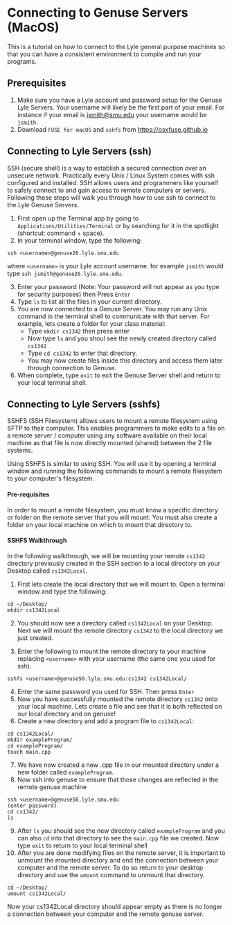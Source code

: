 # Connecting to Genuse Servers (MacOS)
This is a tutorial on how to connect to the Lyle general purpose machines so that you can have a consistent environment to compile and run your programs. 

## Prerequisites
1. Make sure you have a Lyle account and password setup for the Genuse Lyle Servers. Your username will likely be the first part of your email. For instance if your email is jsmith@smu.edu your username would be `jsmith`.
2. Download `FUSE for macOS` and `sshfs` from https://osxfuse.github.io

## Connecting to Lyle Servers (ssh)
SSH (secure shell) is a way to establish a secured connection over an unsecure network. Practically every Unix / Linux System comes with ssh configured and installed. SSH allows users and programmers like yourself to safely connect to and gain access to remote computers or servers. Following these steps will walk you through how to use ssh to connect to the Lyle Genuse Servers.
1. First open up the Terminal app by going to `Applications/Utilities/Terminal` or by searching for it in the spotlight (shortcut: command + space). 
2. In your terminal window, type the following: 
```
ssh <username>@genuse26.lyle.smu.edu
```
where `<username>` is your Lyle account username. for example `jsmith` would type `ssh jsmith@genuse26.lyle.smu.edu`.

3. Enter your password (Note: Your password will not appear as you type for security purposes) then Press `Enter`
4. Type `ls` to list all the files in your current directory. 
5. You are now connected to a Genuse Server. You may run any Unix command in the terminal shell to communicate with that server. For example, lets create a folder for your class material: 
    - Type `mkdir cs1342` then press enter
    - Now type `ls` and you shoul see the newly created directory called `cs1342`
    - Type `cd cs1342` to enter that directory. 
    - You may now create files inside this directory and access them later through connection to Genuse. 
6. When complete, type `exit` to exit the Genuse Server shell and return to your local terminal shell.

## Connecting to Lyle Servers (sshfs)
SSHFS (SSH Filesystem) allows users to mount a remote filesystem using SFTP to their computer. This enables programmers to make edits to a file on a remote server / computer using any software available on their local machine as that file is now directly mounted (shared) between the 2 file systems. 

Using SSHFS is similar to using SSH. You will use it by opening a terminal window and running the following commands to mount a remote filesystem to your computer's filesystem.

#### Pre-requisites
In order to mount a remote filesystem, you must know a specific directory or folder on the remote server that you will mount. You must also create a folder on your local machine on which to mount that directory to.

#### SSHFS Walkthrough
In the following walkthrough, we will be mounting your remote `cs1342` directory previously created in the SSH section to a local directory on your Desktop called `cs1342Local`.

1. First lets create the local directory that we will mount to. Open a terminal window and type the following: 
```
cd ~/Desktop/
mkdir cs1342Local
```
2. You should now see a directory called `cs1342Local` on your Desktop. Next we will mount the remote directory `cs1342` to the local directory we just created. 

3. Enter the following to mount the remote directory to your machine replacing `<username>` with your username (the same one you used for ssh).
```
sshfs <username>@genuse50.lyle.smu.edu:cs1342 cs1342Local/
```
4. Enter the same password you used for SSH. Then press `Enter`
5. Now you have successfully mounted the remote directory `cs1342` onto your local machine. Lets create a file and see that it is both reflected on our local directory and on genuse!
6. Create a new directory and add a program file to `cs1342Local`:
```
cd cs1342Local/
mkdir exampleProgram/
cd exampleProgram/
touch main.cpp
```
7. We have now created a new .cpp file in our mounted directory under a new folder called `exampleProgram`. 
8. Now ssh into genuse to ensure that those changes are reflected in the remote genuse machine
```
ssh <username>@genuse50.lyle.smu.edu
(enter password)
cd cs1342/
ls
```
9. After `ls` you should see the new directory called `exampleProgram` and you can also `cd` into that directory to see the `main.cpp` file we created. Now type `exit` to return to your local terminal shell
10. After you are done modifying files on the remote server, it is important to unmount the mounted directory and end the connection between your computer and the remote server. To do so return to your desktop directory and use the `umount` command to unmount that directory. 
```
cd ~/Desktop/
umount cs1342Local/
```
Now your cs1342Local directory should appear empty as there is no longer a connection between your computer and the remote genuse server.
